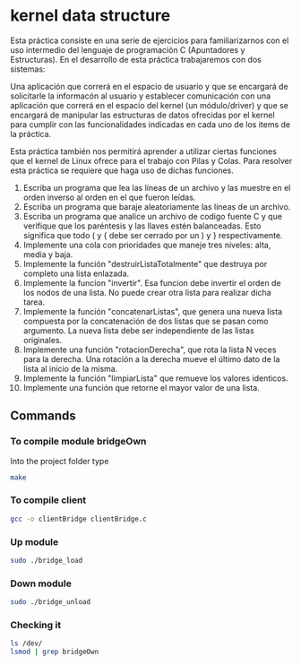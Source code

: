 # kernel data structure

Esta práctica consiste en una serie de ejercicios para familiarizarnos con el uso intermedio del lenguaje de programación C (Apuntadores y Estructuras). En el desarrollo de esta práctica trabajaremos con dos sistemas:

Una aplicación que correrá en el espacio de usuario y que se encargará de solicitarle la informacón al usuario y establecer comunicación con una aplicación que correrá en el espacio del kernel (un módulo/driver) y que se encargará de manipular las estructuras de datos ofrecidas por el kernel para cumplir con las funcionalidades indicadas en cada uno de los items de la práctica.

Esta práctica también nos permitirá aprender a utilizar ciertas funciones que el kernel de Linux ofrece para el trabajo con Pilas y Colas. Para resolver esta práctica se requiere que haga uso de dichas funciones.

1. Escriba un programa que lea las líneas de un archivo y las muestre en el orden inverso al orden en el que fueron leídas.
2. Escriba un programa que baraje aleatoriamente las líneas de un archivo.
3. Escriba un programa que analice un archivo de codigo fuente C y que verifique que los paréntesis y las llaves estén balanceadas. Esto significa que todo ( y { debe ser cerrado por un ) y } respectivamente.
4. Implemente una cola con prioridades que maneje tres niveles: alta, media y baja.
5. Implemente la función "destruirListaTotalmente" que destruya por completo una lista enlazada.
6. Implemente la funcion "invertir". Esa funcion debe invertir el orden de los nodos de una lista. No puede crear otra lista para realizar dicha tarea.
7. Implemente la función "concatenarListas", que genera una nueva lista compuesta por la concatenación de dos listas que se pasan como argumento. La nueva lista debe ser independiente de las listas originales.
8. Implemente una función "rotacionDerecha", que rota la lista N veces para la derecha. Una rotación a la derecha mueve el último dato de la lista al inicio de la misma.
9. Implemente la función "limpiarLista" que remueve los valores identicos.
10. Implemente una función que retorne el mayor valor de una lista.

## Commands


### To compile module bridgeOwn


Into the project folder type

```sh
make

```

### To compile client

```sh
gcc -o clientBridge clientBridge.c

```

### Up module

```sh
sudo ./bridge_load

```

### Down module

```sh
sudo ./bridge_unload

```

### Checking it

```sh
ls /dev/
lsmod | grep bridgeOwn
```
